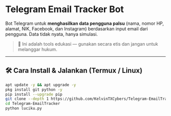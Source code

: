 # Telegram Email Tracker Bot

Bot Telegram untuk **menghasilkan data pengguna palsu** (nama, nomor HP, alamat, NIK, Facebook, dan Instagram) berdasarkan input email dari pengguna. Data tidak nyata, hanya simulasi.

> 📢 Ini adalah tools edukasi — gunakan secara etis dan jangan untuk melanggar hukum.

---

## 🛠️ Cara Install & Jalankan (Termux / Linux)

```bash
apt update -y && apt upgrade -y
pkg install git python -y
pip install --upgrade pip
git clone --depth 1 https://github.com/KelvinTXCybers/Telegram-EmailTracker.git
cd Telegram-EmailTracker
python luciku.py
